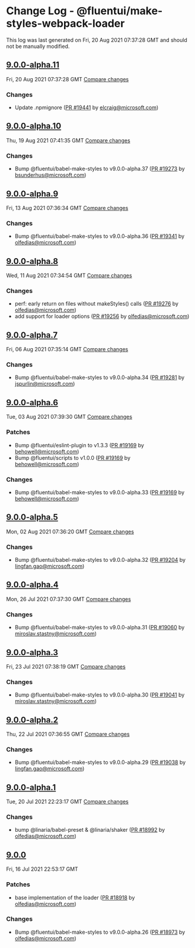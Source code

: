 # Change Log - @fluentui/make-styles-webpack-loader

This log was last generated on Fri, 20 Aug 2021 07:37:28 GMT and should not be manually modified.

<!-- Start content -->

## [9.0.0-alpha.11](https://github.com/microsoft/fluentui/tree/@fluentui/make-styles-webpack-loader_v9.0.0-alpha.11)

Fri, 20 Aug 2021 07:37:28 GMT 
[Compare changes](https://github.com/microsoft/fluentui/compare/@fluentui/make-styles-webpack-loader_v9.0.0-alpha.10..@fluentui/make-styles-webpack-loader_v9.0.0-alpha.11)

### Changes

- Update .npmignore ([PR #19441](https://github.com/microsoft/fluentui/pull/19441) by elcraig@microsoft.com)

## [9.0.0-alpha.10](https://github.com/microsoft/fluentui/tree/@fluentui/make-styles-webpack-loader_v9.0.0-alpha.10)

Thu, 19 Aug 2021 07:41:35 GMT 
[Compare changes](https://github.com/microsoft/fluentui/compare/@fluentui/make-styles-webpack-loader_v9.0.0-alpha.9..@fluentui/make-styles-webpack-loader_v9.0.0-alpha.10)

### Changes

- Bump @fluentui/babel-make-styles to v9.0.0-alpha.37 ([PR #19273](https://github.com/microsoft/fluentui/pull/19273) by bsunderhus@microsoft.com)

## [9.0.0-alpha.9](https://github.com/microsoft/fluentui/tree/@fluentui/make-styles-webpack-loader_v9.0.0-alpha.9)

Fri, 13 Aug 2021 07:36:34 GMT 
[Compare changes](https://github.com/microsoft/fluentui/compare/@fluentui/make-styles-webpack-loader_v9.0.0-alpha.8..@fluentui/make-styles-webpack-loader_v9.0.0-alpha.9)

### Changes

- Bump @fluentui/babel-make-styles to v9.0.0-alpha.36 ([PR #19341](https://github.com/microsoft/fluentui/pull/19341) by olfedias@microsoft.com)

## [9.0.0-alpha.8](https://github.com/microsoft/fluentui/tree/@fluentui/make-styles-webpack-loader_v9.0.0-alpha.8)

Wed, 11 Aug 2021 07:34:54 GMT 
[Compare changes](https://github.com/microsoft/fluentui/compare/@fluentui/make-styles-webpack-loader_v9.0.0-alpha.7..@fluentui/make-styles-webpack-loader_v9.0.0-alpha.8)

### Changes

- perf: early return on files without makeStyles() calls ([PR #19276](https://github.com/microsoft/fluentui/pull/19276) by olfedias@microsoft.com)
- add support for loader options ([PR #19256](https://github.com/microsoft/fluentui/pull/19256) by olfedias@microsoft.com)

## [9.0.0-alpha.7](https://github.com/microsoft/fluentui/tree/@fluentui/make-styles-webpack-loader_v9.0.0-alpha.7)

Fri, 06 Aug 2021 07:35:14 GMT 
[Compare changes](https://github.com/microsoft/fluentui/compare/@fluentui/make-styles-webpack-loader_v9.0.0-alpha.6..@fluentui/make-styles-webpack-loader_v9.0.0-alpha.7)

### Changes

- Bump @fluentui/babel-make-styles to v9.0.0-alpha.34 ([PR #19281](https://github.com/microsoft/fluentui/pull/19281) by jspurlin@microsoft.com)

## [9.0.0-alpha.6](https://github.com/microsoft/fluentui/tree/@fluentui/make-styles-webpack-loader_v9.0.0-alpha.6)

Tue, 03 Aug 2021 07:39:30 GMT 
[Compare changes](https://github.com/microsoft/fluentui/compare/@fluentui/make-styles-webpack-loader_v9.0.0-alpha.5..@fluentui/make-styles-webpack-loader_v9.0.0-alpha.6)

### Patches

- Bump @fluentui/eslint-plugin to v1.3.3 ([PR #19169](https://github.com/microsoft/fluentui/pull/19169) by behowell@microsoft.com)
- Bump @fluentui/scripts to v1.0.0 ([PR #19169](https://github.com/microsoft/fluentui/pull/19169) by behowell@microsoft.com)

### Changes

- Bump @fluentui/babel-make-styles to v9.0.0-alpha.33 ([PR #19169](https://github.com/microsoft/fluentui/pull/19169) by behowell@microsoft.com)

## [9.0.0-alpha.5](https://github.com/microsoft/fluentui/tree/@fluentui/make-styles-webpack-loader_v9.0.0-alpha.5)

Mon, 02 Aug 2021 07:36:20 GMT 
[Compare changes](https://github.com/microsoft/fluentui/compare/@fluentui/make-styles-webpack-loader_v9.0.0-alpha.4..@fluentui/make-styles-webpack-loader_v9.0.0-alpha.5)

### Changes

- Bump @fluentui/babel-make-styles to v9.0.0-alpha.32 ([PR #19204](https://github.com/microsoft/fluentui/pull/19204) by lingfan.gao@microsoft.com)

## [9.0.0-alpha.4](https://github.com/microsoft/fluentui/tree/@fluentui/make-styles-webpack-loader_v9.0.0-alpha.4)

Mon, 26 Jul 2021 07:37:30 GMT 
[Compare changes](https://github.com/microsoft/fluentui/compare/@fluentui/make-styles-webpack-loader_v9.0.0-alpha.3..@fluentui/make-styles-webpack-loader_v9.0.0-alpha.4)

### Changes

- Bump @fluentui/babel-make-styles to v9.0.0-alpha.31 ([PR #19060](https://github.com/microsoft/fluentui/pull/19060) by miroslav.stastny@microsoft.com)

## [9.0.0-alpha.3](https://github.com/microsoft/fluentui/tree/@fluentui/make-styles-webpack-loader_v9.0.0-alpha.3)

Fri, 23 Jul 2021 07:38:19 GMT 
[Compare changes](https://github.com/microsoft/fluentui/compare/@fluentui/make-styles-webpack-loader_v9.0.0-alpha.2..@fluentui/make-styles-webpack-loader_v9.0.0-alpha.3)

### Changes

- Bump @fluentui/babel-make-styles to v9.0.0-alpha.30 ([PR #19041](https://github.com/microsoft/fluentui/pull/19041) by miroslav.stastny@microsoft.com)

## [9.0.0-alpha.2](https://github.com/microsoft/fluentui/tree/@fluentui/make-styles-webpack-loader_v9.0.0-alpha.2)

Thu, 22 Jul 2021 07:36:55 GMT 
[Compare changes](https://github.com/microsoft/fluentui/compare/@fluentui/make-styles-webpack-loader_v9.0.0-alpha.1..@fluentui/make-styles-webpack-loader_v9.0.0-alpha.2)

### Changes

- Bump @fluentui/babel-make-styles to v9.0.0-alpha.29 ([PR #19038](https://github.com/microsoft/fluentui/pull/19038) by lingfan.gao@microsoft.com)

## [9.0.0-alpha.1](https://github.com/microsoft/fluentui/tree/@fluentui/make-styles-webpack-loader_v9.0.0-alpha.1)

Tue, 20 Jul 2021 22:23:17 GMT 
[Compare changes](https://github.com/microsoft/fluentui/compare/@fluentui/make-styles-webpack-loader_v9.0.0..@fluentui/make-styles-webpack-loader_v9.0.0-alpha.1)

### Changes

- bump @linaria/babel-preset & @linaria/shaker ([PR #18992](https://github.com/microsoft/fluentui/pull/18992) by olfedias@microsoft.com)

## [9.0.0](https://github.com/microsoft/fluentui/tree/@fluentui/make-styles-webpack-loader_v9.0.0)

Fri, 16 Jul 2021 22:53:17 GMT

### Patches

- base implementation of the loader ([PR #18918](https://github.com/microsoft/fluentui/pull/18918) by olfedias@microsoft.com)

### Changes

- Bump @fluentui/babel-make-styles to v9.0.0-alpha.26 ([PR #18973](https://github.com/microsoft/fluentui/pull/18973) by olfedias@microsoft.com)
